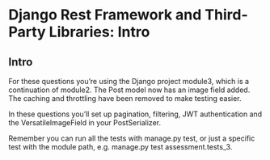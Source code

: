 # Django Rest Framework and Third-Party Libraries: Intro

## Intro
For these questions you’re using the Django project module3, which is a continuation of module2. The Post model now has an image field added. The caching and throttling have been removed to make testing easier.

In these questions you’ll set up pagination, filtering, JWT authentication and the VersatileImageField in your PostSerializer.

Remember you can run all the tests with manage.py test, or just a specific test with the module path, e.g. manage.py test assessment.tests_3.